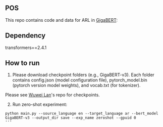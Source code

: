 ## POS
This repo contains code and data for ARL in [GigaBERT](https://arxiv.org/pdf/2004.14519.pdf):

## Dependency
transformers==2.4.1

## How to run
1. Please download checkpoint folders (e.g., GigaBERT-v3). Each folder contains config.json (model configuration file), pytorch_model.bin (pytorch version model weights), and vocab.txt (for tokenizer).

Please see [Wuwei Lan](https://github.com/lanwuwei/GigaBERT)'s repo for checkpoints.

2. Run zero-shot experiment:
```
python main.py --source_language en --target_language ar --bert_model GigaBERT-v3 --output_dir save --exp_name zeroshot --gpuid 0
'''
